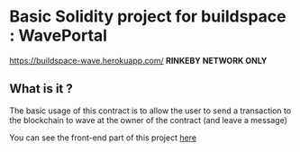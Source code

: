# Basic Solidity project for buildspace : WavePortal

https://buildspace-wave.herokuapp.com/ **RINKEBY NETWORK ONLY**

## What is it ?

The basic usage of this contract is to allow the user to send a transaction to the blockchain to wave at the owner of the contract (and leave a message)

You can see the front-end part of this project [here](https://github.com/MatteoMer/buildspace-waving-web3-app-frontend)
